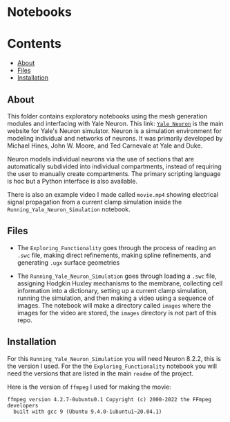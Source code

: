 # Notebooks

Contents
========

* [About](#about)
* [Files](#files)
* [Installation](#installation)

## About

This folder contains exploratory notebooks using the mesh generation modules and interfacing with Yale Neuron.
This link: [`Yale Neuron`](https://www.neuron.yale.edu/neuron/) is the main website for Yale's Neuron simulator. 
Neuron is a simulation environment for modeling individual and networks of neurons. It was primarily developed by Michael Hines, John W. Moore, and Ted Carnevale at Yale and Duke.

Neuron models individual neurons via the use of sections that are automatically subdivided into individual compartments, instead of requiring the user to manually create compartments. The primary scripting language is hoc but a Python interface is also available. 

There is also an example video I made called `movie.mp4` showing electrical signal propagation from a current clamp simulation inside the `Running_Yale_Neuron_Simulation` notebook.

## Files

- The `Exploring_Functionality` goes through the process of reading an `.swc` file, making direct refinements, making spline refinements, and generating `.ugx` surface geometries

- The `Running_Yale_Neuron_Simulation` goes through loading a `.swc` file, assigning Hodgkin Huxley mechanisms to the membrane, collecting cell information into a dictionary, setting up a current clamp simulation, running the simulation, and then making a video using a sequence of images. The notebook will make a directory called `images` where the images for the video are stored, the `images` directory is not part of this repo.

## Installation
For this `Running_Yale_Neuron_Simulation` you will need Neuron 8.2.2, this is the version I used. For the the `Exploring_Functionality` notebook you will need the versions that are listed in the main `readme` of the project.

Here is the version of `ffmpeg` I used for making the movie:
```
ffmpeg version 4.2.7-0ubuntu0.1 Copyright (c) 2000-2022 the FFmpeg developers
  built with gcc 9 (Ubuntu 9.4.0-1ubuntu1~20.04.1)
```